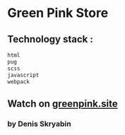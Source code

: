 # Green Pink Store

## Technology stack :
```sh
html
pug
scss
javascript
webpack
```

## Watch on [greenpink.site](https://greenpink.site)

### by Denis Skryabin
